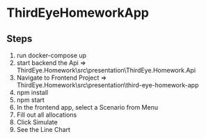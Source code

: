 # ThirdEyeHomeworkApp

## Steps 
1. run docker-compose up
2. start backend the Api => ThirdEye.Homework\src\presentation\ThirdEye.Homework.Api
3. Navigate to Frontend Project => ThirdEye.Homework\src\presentation\third-eye-homework-app
4. npm install 
5. npm start
6. In the frontend app, select a Scenario from Menu
7. Fill out all allocations
8. Click Simulate
9. See the Line Chart
